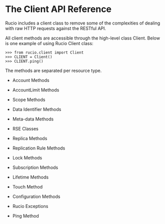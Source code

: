 # The Client API Reference

Rucio includes a client class to remove some of the complexities of dealing with raw
HTTP requests against the RESTful API.

All client methods are accessible through the high-level class Client. Below is one
example of using Rucio Client class:

```
>>> from rucio.client import Client
>>> CLIENT = Client()
>>> CLIENT.ping()
```

The methods are separated per resource type.


* Account Methods


* AccountLimit Methods


* Scope Methods


* Data Identifier Methods


* Meta-data Methods


* RSE Classes


* Replica Methods


* Replication Rule Methods


* Lock Methods


* Subscription  Methods


* Lifetime Methods


* Touch Method


* Configuration Methods


* Rucio Exceptions


* Ping Method


<!-- To add: -->
<!-- api/upload -->
<!-- api/download -->
